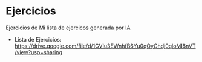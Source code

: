 # Ejercicios

Ejercicios de Mi lista de ejercicos generada por IA

- Lista de Ejercicios: https://drive.google.com/file/d/1GVIu3EWnhfB6Yu0qOyGhdj0qloMI8nVT/view?usp=sharing
